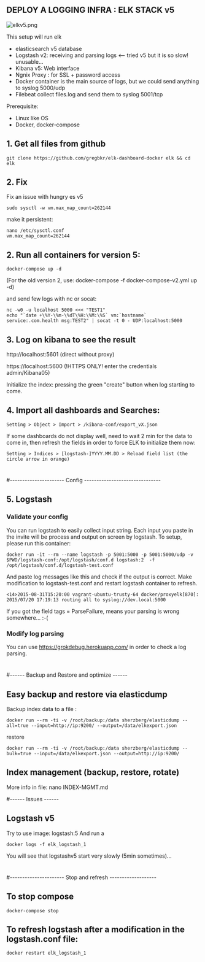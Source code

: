 ## DEPLOY A LOGGING INFRA : ELK STACK v5

![elkv5.png](https://github.com/gregbkr/elk-dashboard-v5-docker/raw/master/elkv5.png)

This setup will run elk
* elasticsearch v5 database
* Logstash v2: receiving and parsing logs <-- tried v5 but it is so slow! unusable...
* Kibana v5: Web interface
* Ngnix Proxy : for SSL + password access
* Docker container is the main source of logs, but we could send anything to syslog 5000/udp
* Filebeat collect files.log and send them to syslog 5001/tcp

Prerequisite:
 - Linux like OS
 - Docker, docker-compose


## 1. Get all files from github
    git clone https://github.com/gregbkr/elk-dashboard-docker elk && cd elk

## 2. Fix
Fix an issue with hungry es v5
    
    sudo sysctl -w vm.max_map_count=262144

make it persistent: 

    nano /etc/sysctl.conf
    vm.max_map_count=262144

## 2. Run all containers for version 5:
    
    docker-compose up -d

(For the old version 2, use: docker-compose -f docker-compose-v2.yml up -d)

and send few logs with nc or socat:

    nc -w0 -u localhost 5000 <<< "TEST1"
    echo "`date +\%Y-\%m-\%dT\%H:\%M:\%S` vm:`hostname` service:.com.health msg:TEST2" | socat -t 0 - UDP:localhost:5000

## 3. Log on kibana to see the result

http://localhost:5601 (direct without proxy)

https://localhost:5600 (!HTTPS ONLY! enter the credentials admin/Kibana05) 

Initialize the index: pressing the green "create" button when log starting to come.


## 4. Import all dashboards and Searches: 
    Setting > Object > Import > /kibana-conf/export_vX.json

If some dashboards do not display well, need to wait 2 min for the data to come in, then refresh the fields in order to force ELK to initialize  them now:

    Setting > Indices > [logstash-]YYYY.MM.DD > Reload field list (the circle arrow in orange)

#
#---------------------- Config  -------------------------------

## 5. Logstash

### Validate your config 

You can run logstash to easily collect input string. Each input you paste in the invite will be process and output on screen by logstash. To setup, please run this container: 
  
    docker run -it --rm --name logstash -p 5001:5000 -p 5001:5000/udp -v $PWD/logstash-conf:/opt/logstash/conf.d logstash:2  -f /opt/logstash/conf.d/logstash-test.conf
  
And paste log messages like this and check if the output is correct. Make modification to logstash-test.conf and restart logstash container to refresh.

    <14>2015-08-31T15:20:00 vagrant-ubuntu-trusty-64 docker/proxyelk[870]: 2015/07/20 17:19:13 routing all to syslog://dev.local:5000

If you got the field tags = ParseFailure, means your parsing is wrong somewhere... :-(

### Modify log parsing

You can use https://grokdebug.herokuapp.com/ in order to check a log parsing. 

#
#------ Backup and Restore and optimize ------

## Easy backup and restore via elasticdump

Backup index data to a file :

    docker run --rm -ti -v /root/backup:/data sherzberg/elasticdump --all=true --input=http://ip:9200/ --output=/data/elkexport.json
 
restore

    docker run --rm -ti -v /root/backup:/data sherzberg/elasticdump --bulk=true --input=/data/elkexport.json --output=http://ip:9200/

## Index management (backup, restore, rotate)

More info in file: nano INDEX-MGMT.md

#------ Issues ------

## Logstash v5

Try to use image: logstash:5
And run a 

    docker logs -f elk_logstash_1

You will see that logstashv5 start very slowly (5min sometimes)...

#
#---------------------- Stop and refresh -------------------
## To stop compose
    docker-compose stop

## To refresh logstash after a modification in the logstash.conf file:
    docker restart elk_logstash_1

